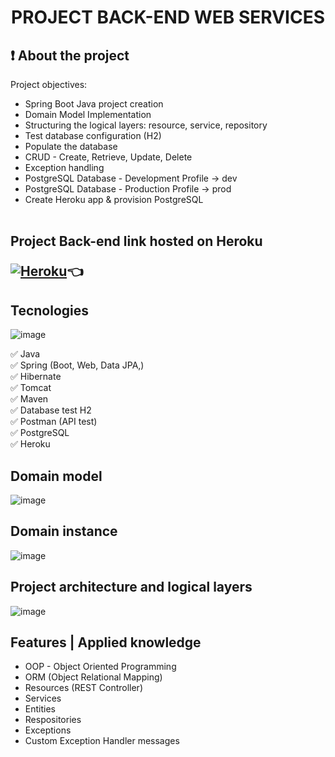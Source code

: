 <h1 align="center">
    <p>PROJECT BACK-END WEB SERVICES
</h1>

## ❗ About the project 

Project objectives: <h>
*  Spring Boot Java project creation<h>
* Domain Model Implementation<h>
* Structuring the logical layers: resource, service, repository<h>
* Test database configuration (H2)<h>
* Populate the database<h>
* CRUD - Create, Retrieve, Update, Delete<h>
* Exception handling<h>
* PostgreSQL Database - Development Profile -> dev<h>
* PostgreSQL Database - Production Profile -> prod<h>
* Create Heroku app & provision PostgreSQL</br></br>
<h2>Project Back-end link hosted on Heroku

[![Heroku](https://img.shields.io/badge/Heroku-430098?style=for-the-badge&logo=heroku&logoColor=white)](https://webservicejava-sb-9aca1b3a3766.herokuapp.com/)👈

## Tecnologies

![image](https://github.com/HelioDevv/HelioDevv/assets/93434324/ccb36aea-e1fd-44ae-a443-ac27d25a23da)

✅ Java<br/>
✅ Spring (Boot, Web, Data JPA,)<br/>
✅ Hibernate<br/>
✅ Tomcat<br/>
✅ Maven<br/>
✅ Database test H2<br/>
✅ Postman (API test)<br/>
✅ PostgreSQL<br/>
✅ Heroku<br/>


## Domain model

![image](https://github.com/HelioDevv/HelioDevv/assets/93434324/0fbfade8-7183-45db-b2ba-f2a389e555ae)

## Domain instance

![image](https://github.com/HelioDevv/HelioDevv/assets/93434324/f2a0a4aa-d4e0-4e76-8cd3-0589a19d4668)

## Project architecture and logical layers

![image](https://github.com/HelioDevv/HelioDevv/assets/93434324/8cac855c-8b42-4647-9ec0-2193422e310b)

## Features | Applied knowledge

* OOP - Object Oriented Programming<h>
* ORM (Object Relational Mapping)<h>
* Resources (REST Controller)<h>
* Services
* Entities
* Respositories
* Exceptions
* Custom Exception Handler messages
